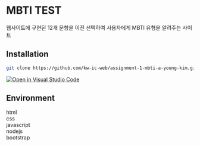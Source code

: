 # MBTI TEST
웹사이트에 구현된 12개 문항을 이진 선택하여 사용자에게 MBTI 유형을 알려주는 사이트

## Installation
```bash
git clone https://github.com/kw-ic-web/assignment-1-mbti-a-young-kim.git
```

[![Open in Visual Studio Code](https://classroom.github.com/assets/open-in-vscode-c66648af7eb3fe8bc4f294546bfd86ef473780cde1dea487d3c4ff354943c9ae.svg)](https://classroom.github.com/online_ide?assignment_repo_id=9078420&assignment_repo_type=AssignmentRepo)
## Environment
  html  
  css  
  javascript  
  nodejs  
  bootstrap  
  
